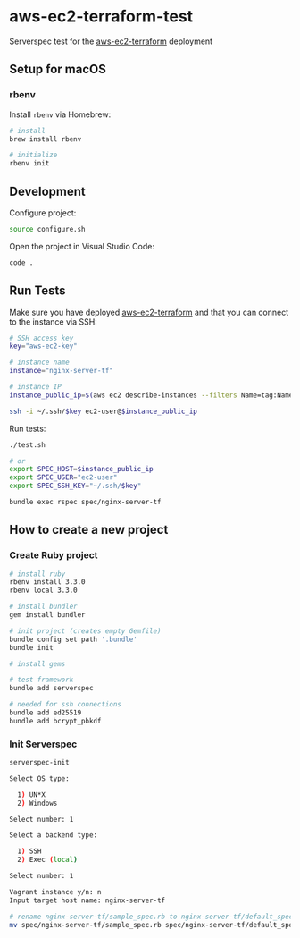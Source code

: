 # aws-ec2-terraform-test
Serverspec test for the [aws-ec2-terraform](https://github.com/swiftsoftwaregroup/aws-ec2-terraform) deployment

## Setup for macOS

### rbenv

Install `rbenv` via Homebrew:

```bash
# install
brew install rbenv

# initialize
rbenv init
```

## Development

Configure project:

```bash
source configure.sh
```

Open the project in Visual Studio Code:

```bash
code .
```

## Run Tests

Make sure you have deployed [aws-ec2-terraform](https://github.com/swiftsoftwaregroup/aws-ec2-terraform) and that you can connect to the instance via SSH:

```bash
# SSH access key
key="aws-ec2-key"

# instance name
instance="nginx-server-tf"

# instance IP
instance_public_ip=$(aws ec2 describe-instances --filters Name=tag:Name,Values=$instance | jq -r '.Reservations[-1].Instances[-1].PublicIpAddress')

ssh -i ~/.ssh/$key ec2-user@$instance_public_ip
```

Run tests:

```bash
./test.sh

# or
export SPEC_HOST=$instance_public_ip
export SPEC_USER="ec2-user"
export SPEC_SSH_KEY="~/.ssh/$key"

bundle exec rspec spec/nginx-server-tf
```

## How to create a new project

### Create Ruby project

```bash
# install ruby 
rbenv install 3.3.0
rbenv local 3.3.0 

# install bundler
gem install bundler

# init project (creates empty Gemfile)
bundle config set path '.bundle'
bundle init

# install gems

# test framework
bundle add serverspec

# needed for ssh connections
bundle add ed25519
bundle add bcrypt_pbkdf
```

### Init Serverspec

```bash
serverspec-init

Select OS type:

  1) UN*X
  2) Windows

Select number: 1

Select a backend type:

  1) SSH
  2) Exec (local)

Select number: 1

Vagrant instance y/n: n
Input target host name: nginx-server-tf

# rename nginx-server-tf/sample_spec.rb to nginx-server-tf/default_spec.rb
mv spec/nginx-server-tf/sample_spec.rb spec/nginx-server-tf/default_spec.rb
```
